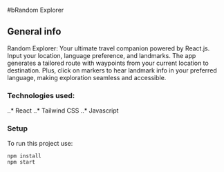 #bRandom Explorer
## General info
Random Explorer: Your ultimate travel companion powered by React.js. Input your location, language preference, and landmarks. The app generates a tailored route with waypoints from your current location to destination. Plus, click on markers to hear landmark info in your preferred language, making exploration seamless and accessible.

### Technologies used:
..* React
..* Tailwind CSS
..* Javascript

### Setup
To run this project use: 
```
npm install
npm start
```
